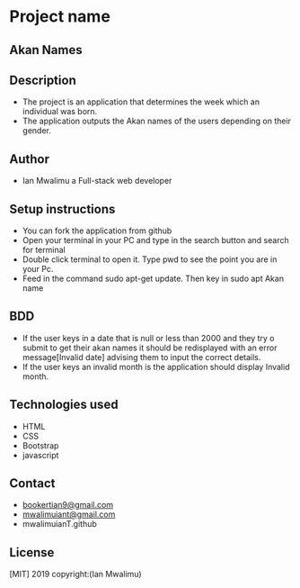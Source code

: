 # Project name
## Akan Names

## Description
- The project is an application that determines the week which an individual was born.
- The application outputs the Akan names of the users depending on their gender.

## Author
- Ian Mwalimu a Full-stack web developer
## Setup instructions
- You can fork the application from github
- Open your terminal in your PC and type in the search button and search for terminal
- Double click terminal to open it. Type pwd to see the point you are in your Pc.
- Feed in the command sudo apt-get update. Then key in sudo apt Akan name

## BDD
- If the user keys in a date that is null or less than 2000 and they try o submit to get their akan names it should be redisplayed with an error message[Invalid date] advising them to input the correct details.
- If the user keys an invalid month is the application should display Invalid month.

## Technologies used
- HTML
- CSS 
- Bootstrap
- javascript

## Contact 
- bookertian9@gmail.com
- mwalimuiant@gmail.com
- mwalimuianT.github

## License
[MIT] 2019 copyright:(Ian Mwalimu)